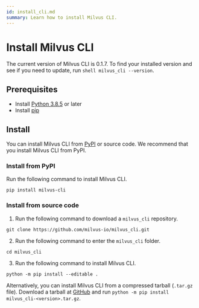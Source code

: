 ```yaml
---
id: install_cli.md
summary: Learn how to install Milvus CLI.
---
```

# Install Milvus CLI
The current version of Milvus CLI is 0.1.7. To find your installed version and see if you need to update, run ```shell milvus_cli --version```.

## Prerequisites

  - Install [Python 3.8.5](https://www.python.org/downloads/release/python-385/) or later
  - Install [pip](https://pip.pypa.io/en/stable/installation/)
## Install 
You can install Milvus CLI from [PyPI](https://pypi.org/project/milvus-cli/) or source code. We recommend that you install Milvus CLI from PyPI.

### Install from PyPI

Run the following command to install Milvus CLI.
```shell
pip install milvus-cli
```
### Install from source code

1. Run the following command to download a `milvus_cli` repository.

```shell
git clone https://github.com/milvus-io/milvus_cli.git
```

2. Run the following command to enter the `milvus_cli` folder.

```shell
cd milvus_cli
```
3. Run the following command to install Milvus CLI.

```shell
python -m pip install --editable .
```

Alternatively, you can install Milvus CLI from a compressed tarball (`.tar.gz` file). Download a tarball at <a href="https://github.com/milvus-io/milvus_cli/releases"> GitHub</a> and run `python -m pip install milvus_cli-<version>.tar.gz`.